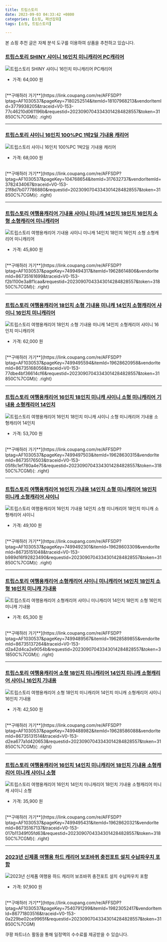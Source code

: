 ```yaml
---
title: 트립스토리
date: 2023-09-03 04:33:42 +0800
categories: [쇼핑, 패션잡화]
tags: [쇼핑, 트립스토리]

---
```


본 쇼핑 추천 글은 자체 분석 도구를 이용하여 상품을 추천하고 있습니다.
### [트립스토리 SHINY 샤이니 16인치 미니캐리어 PC캐리어](https://link.coupang.com/re/AFFSDP?lptag=AF1030537&pageKey=7180252514&itemId=18107968213&vendorItemId=3779938205&traceid=V0-153-77c46210d061196b&requestid=20230907043343014284828557&token=31850C%7CGM)
![트립스토리 SHINY 샤이니 16인치 미니캐리어 PC캐리어](https://ads-partners.coupang.com/image1/xSwy7dsDjIfeXlj-xd1eXs6cc6T1EwdIuThignmfmycvWxNn01m6S9Ev4w3PyHIUoSzVF-WFhCNjFqZSo2v6SYnJ_I5v0jnjondzYepeOsIV9W6hCQfQhUB_UBmMs2J7qTd7g31Q37MmnomuimER1T-e8-wXdmocqJxZzTrKA4BwN1dzzbfFPcVgGeUqFrfrjTUj3wW2sIawqw2FZimLZN89_pqGWhKRBBDvUUcNSsAwDa49dj5zc9hYyGq7g8XLfWr-MqdBcC__Ws4IC_xQTT_aYic3OqhCopw=)
- 가격: 64,000 원
<br>
[**구매하러 가기**](https://link.coupang.com/re/AFFSDP?lptag=AF1030537&pageKey=7180252514&itemId=18107968213&vendorItemId=3779938205&traceid=V0-153-77c46210d061196b&requestid=20230907043343014284828557&token=31850C%7CGM){: .right}
<br>

---

### [트립스토리 샤이니 16인치 100%PC 1박2일 기내용 캐리어](https://link.coupang.com/re/AFFSDP?lptag=AF1030537&pageKey=104768654&itemId=317632737&vendorItemId=3782434067&traceid=V0-153-21f8d7b077786880&requestid=20230907043343014284828557&token=31850C%7CGM)
![트립스토리 샤이니 16인치 100%PC 1박2일 기내용 캐리어](https://ads-partners.coupang.com/image1/647SEkwy6mpfzwUf60ev9xT_qXn55Juse-mu2oR8E2Enj2oChkCnuvE0M0MIGWaw_89L3V6G8Zr9q9zlOZEt0Ba3VYGHeavLfjFctvXyskXNDTA9aSVuJjm8CIW-EsWwvfhLcZwyaDgt2aJdtDes5A0gKDbxb5DiExKuvJNZfQ0KOLyltnqC1I_JgH1f5wMBeUp7LSQqkmvgFcxtztz_1ruTdRxs2YVwFYK1DzudoLRpSTsE3lb7BHPdxYgMMetsVCanp45Eenj716k4kdA8at_n0ZSG6YvbZEJtCNfmSw==)
- 가격: 68,000 원
<br>
[**구매하러 가기**](https://link.coupang.com/re/AFFSDP?lptag=AF1030537&pageKey=104768654&itemId=317632737&vendorItemId=3782434067&traceid=V0-153-21f8d7b077786880&requestid=20230907043343014284828557&token=31850C%7CGM){: .right}
<br>

---

### [트립스토리 여행용캐리어 기내용 샤이니 미니캐 14인치 18인치 16인치 소형 소형캐리어 미니캐리어](https://link.coupang.com/re/AFFSDP?lptag=AF1030537&pageKey=7499494317&itemId=19628614806&vendorItemId=86735161699&traceid=V0-153-f2b1100e3a8f1caa&requestid=20230907043343014284828557&token=31850C%7CGM)
![트립스토리 여행용캐리어 기내용 샤이니 미니캐 14인치 18인치 16인치 소형 소형캐리어 미니캐리어](https://ads-partners.coupang.com/image1/O5a-WHzcKqUujXAiO3zwgXUBfbMwLG40h9DT2zUg-8Or6Do6WDXBehkPXhvRNq6WI75Vih9I8cuPg5DiRljLDT-pQWW-xsPPMqT6JPWPDGKoUrAQL1BpP5H14XSbtPo8Pe2jAFBEp2KxrjxJ2yN62H7FVIbARVsvhWYs_8XWV2Q8CanqpTURYguHDyWVSySF3nDCjuRRuOsn9sPTINs40Y9ULhm1f_HDppdiIpDJBIz9NsAkFp8ytpVZEQ-OA3BHwhNjGN6aetQ78DVkMNayIPpjxUK2oR-7jfgI6Br8ig==)
- 가격: 45,800 원
<br>
[**구매하러 가기**](https://link.coupang.com/re/AFFSDP?lptag=AF1030537&pageKey=7499494317&itemId=19628614806&vendorItemId=86735161699&traceid=V0-153-f2b1100e3a8f1caa&requestid=20230907043343014284828557&token=31850C%7CGM){: .right}
<br>

---

### [트립스토리 여행용캐리어 18인치 소형 기내용 미니캐 14인치 소형캐리어 샤이니 16인치 미니캐리어](https://link.coupang.com/re/AFFSDP?lptag=AF1030537&pageKey=7499495594&itemId=19628620958&vendorItemId=86735168056&traceid=V0-153-77dbe4bf36614cf6&requestid=20230907043343014284828557&token=31850C%7CGM)
![트립스토리 여행용캐리어 18인치 소형 기내용 미니캐 14인치 소형캐리어 샤이니 16인치 미니캐리어](https://ads-partners.coupang.com/image1/IY5gPKkDndBKVHcYIdTlWW4lZI3XdFfMlYSanAiRBhFAyP9zM4afOD6VHSwkaauGcVDgGc-mwxOKZ9MFL3hDRzOLG8SpGBl2C3cxHFKKmrl_qWrr-KPj_wv43tFhkR8nHjA3hSEMRnGBiqyfFBF42S28NBlZaosQxJjPnm96CAVcR2RL7sZlZCTGlHVYB9IIk5wjmoS4D1FtyqBokk68Nm1IhY2sCEEU3V5BLfZ0s2qemfE3GhmTxSHQmwpI62ovixE_Aqh5J_8ugMjsPCEELSPJrTktSrNNTPfHUrgVjQ==)
- 가격: 62,000 원
<br>
[**구매하러 가기**](https://link.coupang.com/re/AFFSDP?lptag=AF1030537&pageKey=7499495594&itemId=19628620958&vendorItemId=86735168056&traceid=V0-153-77dbe4bf36614cf6&requestid=20230907043343014284828557&token=31850C%7CGM){: .right}
<br>

---

### [트립스토리 여행용캐리어 16인치 18인치 미니캐 샤이니 소형 미니캐리어 기내용 소형캐리어 14인치](https://link.coupang.com/re/AFFSDP?lptag=AF1030537&pageKey=7499497503&itemId=19628630315&vendorItemId=86735176503&traceid=V0-153-05f8c1ef780a4e75&requestid=20230907043343014284828557&token=31850C%7CGM)
![트립스토리 여행용캐리어 16인치 18인치 미니캐 샤이니 소형 미니캐리어 기내용 소형캐리어 14인치](https://ads-partners.coupang.com/image1/EOQ7m5oeykTXlc3IEMGZipkP8M9igQMg66DsibldRd-PGpw6AtTG37Z6mJ-dh_lGoQ9Y9zMU6E5ftCi0Rc9_OQjiob0jad7OHfZZ8tINoiSeDkKX96TDZue0TIpvmyMGlsQQZfEkAmkjO5eG-EQyV-eWVnmrm73rrBCuNqnNNP_i3Ft8E-UeD7tZe-hcp3ZktsXSsbsDIRPOm-nRLR8jeGqDQ2QtnVO1BycOHN2qkmFX3kwUwskpP9JZDGHmoM3ArV0B4tPVWFa2PFfon4zfqPVLsHSIanzi_6fY_sEiMQ==)
- 가격: 53,700 원
<br>
[**구매하러 가기**](https://link.coupang.com/re/AFFSDP?lptag=AF1030537&pageKey=7499497503&itemId=19628630315&vendorItemId=86735176503&traceid=V0-153-05f8c1ef780a4e75&requestid=20230907043343014284828557&token=31850C%7CGM){: .right}
<br>

---

### [트립스토리 여행용캐리어 16인치 기내용 14인치 소형 미니캐리어 18인치 미니캐 소형캐리어 샤이니](https://link.coupang.com/re/AFFSDP?lptag=AF1030537&pageKey=7499492301&itemId=19628603309&vendorItemId=86735151048&traceid=V0-153-b989d16f92823490&requestid=20230907043343014284828557&token=31850C%7CGM)
![트립스토리 여행용캐리어 16인치 기내용 14인치 소형 미니캐리어 18인치 미니캐 소형캐리어 샤이니](https://ads-partners.coupang.com/image1/XlNGpAEO9VUwgP0MXoKEHmcpbRLm3JQvYMWU5CDLUBD7TFQapDVw8UfoZQivZ8vV_9HXw3RDvMBb8D6CRu38SOZ1LZcRNc1qyB8vCBNBSU2k7qHqm3cgCUV3Cf3w9nZXUL8jaggz1_bFW1YlpOGWteT2qriVcNBc0wPZ2TB31q6S2p7CCsFEQn9dNZukbrBrCsOlWTmov_HYakzG-IV0Njo86mNVkK7bmfeRY4yRkO-U6W2rdJAb5B5OnnHUi5do8v8UhbUpw1o6pkj374T6pUj6d85tUq5H2Zr9ASYxuUA=)
- 가격: 49,100 원
<br>
[**구매하러 가기**](https://link.coupang.com/re/AFFSDP?lptag=AF1030537&pageKey=7499492301&itemId=19628603309&vendorItemId=86735151048&traceid=V0-153-b989d16f92823490&requestid=20230907043343014284828557&token=31850C%7CGM){: .right}
<br>

---

### [트립스토리 여행용캐리어 소형캐리어 샤이니 미니캐리어 14인치 18인치 소형 16인치 미니캐 기내용](https://link.coupang.com/re/AFFSDP?lptag=AF1030537&pageKey=7499489567&itemId=19628589855&vendorItemId=86735137264&traceid=V0-153-d2a42d4ca2e9054b&requestid=20230907043343014284828557&token=31850C%7CGM)
![트립스토리 여행용캐리어 소형캐리어 샤이니 미니캐리어 14인치 18인치 소형 16인치 미니캐 기내용](https://ads-partners.coupang.com/image1/Dl8zEgjl7ImcGjaRDrbybGlxdq6fBrfow_Ga1qgHkXsuKtQyhGAJGorLrryt9WMNvZgr3i38IrZ0VifEtl9MMpMkyrTZIjytuZUJ4FNtxI7NPLSzx9wxlHjfV_qx_XePOu_KoDP_97pwuT7hqZqap6EHWxUrGiGYFcHo1KD-HZi1dOtEpaaVovtG5tKgtmS1r1y1BRGC7mZRvBLEdYby9YLlN3XwEFcwdAWHxXgG0VJ1K5gZn3IwZEona0qlq7CRINZXtIVp4furtd4JrvAex96vg71JWktB1H4FYNF6sog=)
- 가격: 65,300 원
<br>
[**구매하러 가기**](https://link.coupang.com/re/AFFSDP?lptag=AF1030537&pageKey=7499489567&itemId=19628589855&vendorItemId=86735137264&traceid=V0-153-d2a42d4ca2e9054b&requestid=20230907043343014284828557&token=31850C%7CGM){: .right}
<br>

---

### [트립스토리 여행용캐리어 소형 18인치 미니캐리어 14인치 미니캐 소형캐리어 샤이니 16인치 기내용](https://link.coupang.com/re/AFFSDP?lptag=AF1030537&pageKey=7499488982&itemId=19628586088&vendorItemId=86735131514&traceid=V0-153-d2ea677a1d420653&requestid=20230907043343014284828557&token=31850C%7CGM)
![트립스토리 여행용캐리어 소형 18인치 미니캐리어 14인치 미니캐 소형캐리어 샤이니 16인치 기내용](https://ads-partners.coupang.com/image1/5BV5IsMwIhNHqxSD5AMVFAUwTznLdZwb6GWlLmWyyOUhfrzU60g8XufEaMPFzxGLRHFm-nA-qJJEwZ_aXxUJOKzxd1WVhjE-tNYTbRCrc5qF9ZdMIRuKj5LjjI_izFHsBApstunHCFXde0uisDe8w7suNBm11ZDUZw51EBR7Gi8i5FkLeYJgqRFoJAp1FRVDfa1mVQlPDSYpKLGj05-Yyn0XEqQq32LlB-C1It0rKiuG_sqaoPihBaN8_Co3YhmptQNMqDIItWQStFRHMN_pzmfRYI56FAR80bHcsvHO1II=)
- 가격: 42,500 원
<br>
[**구매하러 가기**](https://link.coupang.com/re/AFFSDP?lptag=AF1030537&pageKey=7499488982&itemId=19628586088&vendorItemId=86735131514&traceid=V0-153-d2ea677a1d420653&requestid=20230907043343014284828557&token=31850C%7CGM){: .right}
<br>

---

### [트립스토리 여행용캐리어 16인치 14인치 미니캐리어 18인치 기내용 소형캐리어 미니캐 샤이니 소형](https://link.coupang.com/re/AFFSDP?lptag=AF1030537&pageKey=7499495431&itemId=19628620321&vendorItemId=86735167137&traceid=V0-153-017b11349f05fd63&requestid=20230907043343014284828557&token=31850C%7CGM)
![트립스토리 여행용캐리어 16인치 14인치 미니캐리어 18인치 기내용 소형캐리어 미니캐 샤이니 소형](https://ads-partners.coupang.com/image1/A0u4AVGoitMEueZ1A5P9_DZJcJ9dcfAedw91fd2y9plsUgd8kl_JbmCZkRpQRg2IdBVDeYVsFNv5EIODlyK4UvcAvxFm-xMwMRA6x9flJsq3_wHfQSD_ghHcrNnTmgL-2333nbqw4hdkoQCXxAa1NdwHdenPzQ2EaR1wnoE2A_dX9CdxsUz9Mm1fYWihz6FNyC2FnjmWn1h9pNLBbvsaKk8PU4q_v7Vx3NbkI0XFx1PNSOM2sPzZPMENnibAj-0ccozsz6TbhxL972T9hcLNjbvFLtYEaxjk3Nvu5GNGJC3f)
- 가격: 35,900 원
<br>
[**구매하러 가기**](https://link.coupang.com/re/AFFSDP?lptag=AF1030537&pageKey=7499495431&itemId=19628620321&vendorItemId=86735167137&traceid=V0-153-017b11349f05fd63&requestid=20230907043343014284828557&token=31850C%7CGM){: .right}
<br>

---

### [2023년 신제품 여행용 하드 캐리어 보조바퀴 충전포트 설치 수납파우치 포함](https://link.coupang.com/re/AFFSDP?lptag=AF1030537&pageKey=7540791299&itemId=19823052417&vendorItemId=86771803516&traceid=V0-153-0a229be02ce9965f&requestid=20230907043343014284828557&token=31850C%7CGM)
![2023년 신제품 여행용 하드 캐리어 보조바퀴 충전포트 설치 수납파우치 포함](https://ads-partners.coupang.com/image1/sStoiopE0y-9EDHCsf4CHm44R7jXuCpeleSDAznpEeWaQ_Nd9Fv2I9CF3kr5FVWTTm918MoYemut6JF6gdpq_2cNSQNYmkAbZkZn6J46uM1nxLkWqAahSni-N6Vl_reqiG2QKyH9xIMlKL4zwN_-PVQ1ivf60s_l6cN5RDfsEBytmK6Wc7eEXf4SoYlfj0OJPS9shzNVUyT42vafC6HKJ_ntw6kmxA761_axb-W5JgamIotPHf4vDNgA-5e88lx37xCJDn7-gJvYyiU2ufNaryTcdwOjDyq254smpMl9mQ==)
- 가격: 97,900 원
<br>
[**구매하러 가기**](https://link.coupang.com/re/AFFSDP?lptag=AF1030537&pageKey=7540791299&itemId=19823052417&vendorItemId=86771803516&traceid=V0-153-0a229be02ce9965f&requestid=20230907043343014284828557&token=31850C%7CGM)


쿠팡 파트너스 활동을 통해 일정액의 수수료를 제공받을 수 있습니다.

